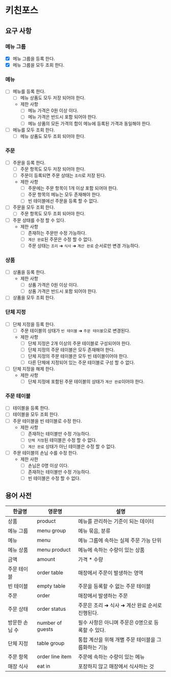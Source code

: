 # 키친포스

## 요구 사항

### 메뉴 그룹

- [x] 메뉴 그룹을 등록 한다.
- [x] 메뉴 그룹을 모두 조회 한다.

### 메뉴

- [ ] 메뉴를 등록 한다.
    - [ ] 메뉴 상품도 모두 저장 되어야 한다.
    - 제한 사항
        - [ ] 메뉴 가격은 0원 이상 이다.
        - [ ] 메뉴 가격은 반드시 포함 되어야 한다.
        - [ ] 메뉴 상품의 모든 가격의 합이 메뉴에 등록된 가격과 동일해야 한다.

- [ ] 메뉴를 모두 조회 한다.
    - [ ] 메뉴 상품도 모두 조회 되어야 한다.

### 주문

- [ ] 주문을 등록 한다.
    - [ ] 주문 항목도 모두 저장 되어야 한다.
    - [ ] 주문이 등록되면 주문 상태는 `조리`로 저장 된다.
    - 제한 사항
        - [ ] 주문에는 주문 항목이 1개 이상 포함 되어야 한다.
        - [ ] 주문 항목의 메뉴는 모두 존재해야 한다.
        - [ ] 빈 테이블에선 주문을 등록 할 수 없다.

- [ ] 주문을 모두 조회 한다.
    - [ ] 주문 항목도 모두 조회 되어야 한다.

- [ ] 주문 상태를 수정 할 수 있다.
    - 제한 사항
        - [ ] 존재하는 주문만 수정 가능하다.
        - [ ] `계산 완료`된 주문은 수정 할 수 없다.
        - [ ] 주문 상태는 `조리` ➜ `식사` ➜ `계산 완료` 순서로만 변경 가능하다.

### 상품

- [ ] 상품을 등록 한다.
    - 제한 사항
        - [ ] 상품 가격은 0원 이상 이다.
        - [ ] 상품 가격은 반드시 포함 되어야 한다.

- [ ] 상품을 모두 조회 한다.

### 단체 지정

- [ ] 단체 지정을 등록 한다.
    - [ ] 주문 테이블의 상태가 `빈 테이블` ➜ `주문 테이블`으로 변경된다.
    - 제한 사항
        - [ ] 단체 지정은 2개 이상의 주문 테이블로 구성되어야 한다.
        - [ ] 단체 지정의 주문 테이블은 모두 존재해야 한다.
        - [ ] 단체 지정의 주문 테이블은 모두 빈 테이블이어야 한다.
        - [ ] 다른 단체에 지정되어 있는 주문 테이블로 구성 할 수 없다.

- [ ] 단체 지정을 해제 한다.
    - 제한 사항
        - [ ] 단체 지정에 포함된 주문 테이블의 상태가 `계산 완료`이어야 한다.

### 주문 테이블

- [ ] 테이블을 등록 한다.
- [ ] 테이블을 모두 조회 한다.
- [ ] 주문 테이블을 빈 테이블로 수정 한다.
    - 제한 사항
        - [ ] 존재하는 테이블만 수정 가능하다.
        - [ ] `단체 지정`된 테이블은 수정 할 수 없다.
        - [ ] `계산 완료` 상태가 아닌 테이블은 수정 할 수 없다.

- [ ] 주문 테이블의 손님 수를 수정 한다.
    - 제한 사한
        - [ ] 손님은 0명 이상 이다.
        - [ ] 존재하는 테이블만 수정 가능하다.
        - [ ] 빈 테이블은 수정 할 수 없다.

## 용어 사전

| 한글명      | 영문명              | 설명                            |
|----------|------------------|-------------------------------|
| 상품       | product          | 메뉴를 관리하는 기준이 되는 데이터           |
| 메뉴 그룹    | menu group       | 메뉴 묶음, 분류                     |
| 메뉴       | menu             | 메뉴 그룹에 속하는 실제 주문 가능 단위        |
| 메뉴 상품    | menu product     | 메뉴에 속하는 수량이 있는 상품             |
| 금액       | amount           | 가격 * 수량                       |
| 주문 테이블   | order table      | 매장에서 주문이 발생하는 영역              |
| 빈 테이블    | empty table      | 주문을 등록할 수 없는 주문 테이블           |
| 주문       | order            | 매장에서 발생하는 주문                  |
| 주문 상태    | order status     | 주문은 조리 ➜ 식사 ➜ 계산 완료 순서로 진행된다. |
| 방문한 손님 수 | number of guests | 필수 사항은 아니며 주문은 0명으로 등록할 수 있다. |
| 단체 지정    | table group      | 통합 계산을 위해 개별 주문 테이블을 그룹화하는 기능 |
| 주문 항목    | order line item  | 주문에 속하는 수량이 있는 메뉴             |
| 매장 식사    | eat in           | 포장하지 않고 매장에서 식사하는 것           |
